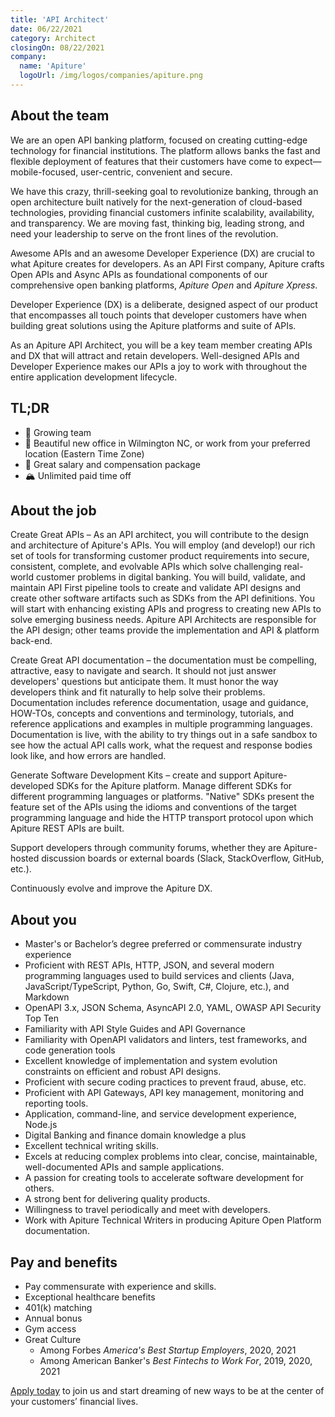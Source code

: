 ```yaml
---
title: 'API Architect'
date: 06/22/2021
category: Architect
closingOn: 08/22/2021
company: 
  name: 'Apiture'
  logoUrl: /img/logos/companies/apiture.png
---
```

## About the team

We are an open API banking platform, focused on creating cutting-edge technology for financial institutions.
The platform allows banks the fast and flexible deployment of features that their customers
have come to expect—mobile-focused, user-centric, convenient and secure.

We have this crazy, thrill-seeking goal to revolutionize banking,
through an open architecture built natively for the next-generation of cloud-based technologies, providing financial customers infinite scalability, availability, and transparency.
We are moving fast, thinking big, leading strong, and need your leadership to serve on the front lines of the revolution.

Awesome APIs and an awesome Developer Experience (DX) are crucial to what Apiture creates for developers.
As an API First company, Apiture crafts Open APIs and Async APIs as foundational components of our comprehensive open banking platforms, 
_Apiture Open_ and _Apiture Xpress_.

Developer Experience (DX) is a deliberate, designed aspect of our product that encompasses all touch points that developer
customers have when building great solutions using the Apiture platforms and suite of APIs. 

As an Apiture API Architect, you will be a key team member creating APIs and DX that will attract and retain developers.
Well-designed APIs and Developer Experience makes our APIs a joy to work with throughout the entire application development lifecycle.

## TL;DR

* :muscle: Growing team
* :house_with_garden: Beautiful new office in Wilmington NC, or work from your preferred location (Eastern Time Zone)
* :money_mouth_face: Great salary and compensation package
* :mountain_snow: Unlimited paid time off

## About the job

Create Great APIs – As an API architect, you will contribute to the design and architecture of Apiture's APIs. You will employ (and develop!) our rich set of tools for transforming customer product requirements into secure, consistent, complete, and evolvable APIs which solve challenging real-world customer problems in digital banking. You will build, validate, and maintain API First pipeline tools to create and validate API designs and create other software artifacts such as SDKs from the API definitions. You will start with enhancing existing APIs and progress to creating new APIs to solve emerging business needs. Apiture API Architects are responsible for the API design; other teams provide the implementation and API & platform back-end.

Create Great API documentation – the documentation must be compelling, attractive, easy to navigate and search. It should not just answer developers' questions but anticipate them. It must honor the way developers think and fit naturally to help solve their problems. Documentation includes reference documentation, usage and guidance, HOW-TOs, concepts and conventions and terminology, tutorials, and reference applications and examples in multiple programming languages. Documentation is live, with the ability to try things out in a safe sandbox to see how the actual API calls work, what the request and response bodies look like, and how errors are handled. 

Generate Software Development Kits – create and support Apiture-developed SDKs for the Apiture platform. Manage different SDKs for different programming languages or platforms. "Native" SDKs present the feature set of the APIs using the idioms and conventions of the target programming language and hide the HTTP transport protocol upon which Apiture REST APIs are built.

Support developers through community forums, whether they are Apiture-hosted discussion boards or external boards (Slack, StackOverflow, GitHub, etc.). 

Continuously evolve and improve the Apiture DX.

## About you

* Master's or Bachelor’s degree preferred or commensurate industry experience
* Proficient with REST APIs, HTTP, JSON, and several modern programming languages used to build services and clients (Java, JavaScript/TypeScript, Python, Go, Swift, C#, Clojure, etc.), and Markdown
* OpenAPI 3.x, JSON Schema, AsyncAPI 2.0, YAML, OWASP API Security Top Ten
* Familiarity with API Style Guides and API Governance
* Familiarity with OpenAPI validators and linters, test frameworks, and code generation tools
* Excellent knowledge of implementation and system evolution constraints on efficient and robust API designs.
* Proficient with secure coding practices to prevent fraud, abuse, etc.
* Proficient with API Gateways, API key management, monitoring and reporting tools.
* Application, command-line, and service development experience, Node.js
* Digital Banking and finance domain knowledge a plus
* Excellent technical writing skills.
* Excels at reducing complex problems into clear, concise, maintainable, well-documented APIs and sample applications.
* A passion for creating tools to accelerate software development for others.
* A strong bent for delivering quality products.
* Willingness to travel periodically and meet with developers. 
* Work with Apiture Technical Writers in producing Apiture Open Platform documentation.

## Pay and benefits

* Pay commensurate with experience and skills.
* Exceptional healthcare benefits
* 401(k) matching
* Annual bonus
* Gym access
* Great Culture
  * Among Forbes _America's Best Startup Employers_, 2020, 2021
  * Among American Banker's _Best Fintechs to Work For_, 2019, 2020, 2021

[Apply today](https://apiture.com/careers/?gh_jid=5303104002) 
to join us and start dreaming of new ways to be at the center of your customers’ financial lives.
